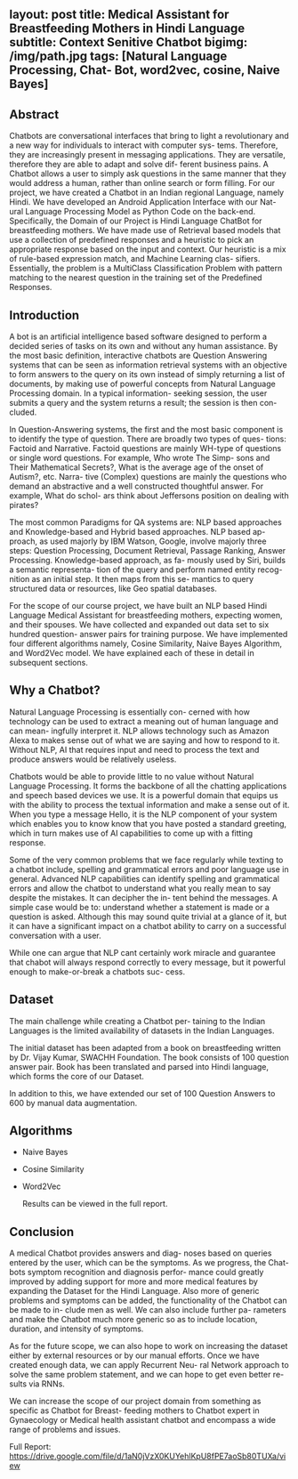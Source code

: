 layout: post
title: Medical Assistant for Breastfeeding Mothers in Hindi Language
subtitle: Context Senitive Chatbot
bigimg: /img/path.jpg
tags: [Natural Language Processing, Chat- Bot, word2vec, cosine, Naive Bayes]
---

## Abstract
Chatbots are conversational interfaces that bring to light a revolutionary and a new way for individuals to interact with computer sys- tems. Therefore, they are increasingly present in messaging applications. They are versatile, therefore they are able to adapt and solve dif- ferent business pains. A Chatbot allows a user to simply ask questions in the same manner that they would address a human, rather than online search or form filling. For our project, we have created a Chatbot in an Indian regional Language, namely Hindi. We have developed an Android Application Interface with our Nat- ural Language Processing Model as Python Code on the back-end. Specifically, the Domain of our Project is Hindi Language ChatBot for breastfeeding mothers. We have made use of Retrieval based models that use a collection of predefined responses and a heuristic to pick an appropriate response based on the input and context. Our heuristic is a mix of rule-based expression match, and Machine Learning clas- sifiers. Essentially, the problem is a MultiClass Classification Problem with pattern matching to the nearest question in the training set of the Predefined Responses.

## Introduction
A bot is an artificial intelligence based software designed to perform a decided series of tasks on its own and without any human assistance. By the most basic definition, interactive chatbots are Question Answering systems that can be seen as information retrieval systems with an objective to form answers to the query on its own instead of simply returning a list of documents, by making use of powerful concepts from Natural Language Processing domain. In a typical information- seeking session, the user submits a query and the system returns a result; the session is then con- cluded.

In Question-Answering systems, the first and the most basic component is to identify the type of question. There are broadly two types of ques- tions: Factoid and Narrative. Factoid questions are mainly WH-type of questions or single word questions. For example, Who wrote The Simp- sons and Their Mathematical Secrets?, What is the average age of the onset of Autism?, etc. Narra- tive (Complex) questions are mainly the questions who demand an abstractive and a well constructed thoughtful answer. For example, What do schol- ars think about Jeffersons position on dealing with pirates?

The most common Paradigms for QA systems are: NLP based approaches and Knowledge-based and Hybrid based approaches. NLP based ap- proach, as used majorly by IBM Watson, Google, involve majorly three steps: Question Processing, Document Retrieval, Passage Ranking, Answer Processing. Knowledge-based approach, as fa- mously used by Siri, builds a semantic representa- tion of the query and perform named entity recog- nition as an initial step. It then maps from this se- mantics to query structured data or resources, like Geo spatial databases. 

For the scope of our course project, we have built an NLP based Hindi Language Medical Assistant for breastfeeding mothers, expecting women, and their spouses. We have collected and expanded out data set to six hundred question- answer pairs for training purpose. We have implemented four different algorithms namely, Cosine Similarity, Naive Bayes Algorithm, and Word2Vec model. We have explained each of these in detail in subsequent sections.

## Why a Chatbot?

Natural Language Processing is essentially con- cerned with how technology can be used to extract a meaning out of human language and can mean- ingfully interpret it. NLP allows technology such as Amazon Alexa to makes sense out of what we are saying and how to respond to it. Without NLP, AI that requires input and need to process the text and produce answers would be relatively useless. 

Chatbots would be able to provide little to no value without Natural Language Processing. It forms the backbone of all the chatting applications and speech based devices we use. It is a powerful domain that equips us with the ability to process the textual information and make a sense out of it. When you type a message Hello, it is the NLP component of your system which enables you to know know that you have posted a standard greeting, which in turn makes use of AI capabilities to come up with a fitting response. 

Some of the very common problems that we face regularly while texting to a chatbot include, spelling and grammatical errors and poor language use in general. Advanced NLP capabilities can identify spelling and grammatical errors and allow the chatbot to understand what you really mean to say despite the mistakes. It can decipher the in- tent behind the messages. A simple case would be to: understand whether a statement is made or a question is asked. Although this may sound quite trivial at a glance of it, but it can have a significant impact on a chatbot ability to carry on a successful conversation with a user. 

While one can argue that NLP cant certainly work miracle and guarantee that chabot will always respond correctly to every message, but it powerful enough to make-or-break a chatbots suc- cess.

## Dataset

The main challenge while creating a Chatbot per- taining to the Indian Languages is the limited availability of datasets in the Indian Languages. 

The initial dataset has been adapted from a book on breastfeeding written by Dr. Vijay Kumar, SWACHH Foundation. The book consists of 100 question answer pair. Book has been translated and parsed into Hindi language, which forms the core of our Dataset. 

In addition to this, we have extended our set of 100 Question Answers to 600 by manual data augmentation.

## Algorithms

- Naive Bayes
- Cosine Similarity
- Word2Vec

  Results can be viewed in the full report.

## Conclusion

A medical Chatbot provides answers and diag- noses based on queries entered by the user, which can be the symptoms. As we progress, the Chat- bots symptom recognition and diagnosis perfor- mance could greatly improved by adding support for more and more medical features by expanding the Dataset for the Hindi Language. Also more of generic problems and symptoms can be added, the functionality of the Chatbot can be made to in- clude men as well. We can also include further pa- rameters and make the Chatbot much more generic so as to include location, duration, and intensity of symptoms. 

As for the future scope, we can also hope to work on increasing the dataset either by external resources or by our manual efforts. Once we have created enough data, we can apply Recurrent Neu- ral Network approach to solve the same problem statement, and we can hope to get even better re- sults via RNNs. 

We can increase the scope of our project domain from something as specific as Chatbot for Breast- feeding mothers to Chatbot expert in Gynaecology or Medical health assistant chatbot and encompass a wide range of problems and issues.

Full Report: https://drive.google.com/file/d/1aN0jVzX0KUYehlKpU8fPE7aoSb80TUXa/view
